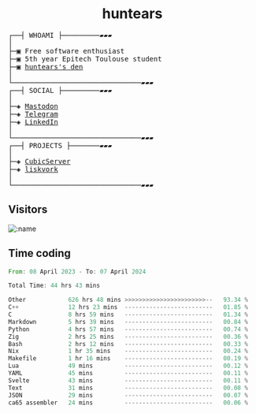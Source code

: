 <h1 align="center">
huntears
</h1>
<!-- <p align="center">
<img src=https://huntears.com/img/pfp.webp width=30%/>
</p>
<style>
img {
    border-radius: 50%;
}
</style> -->
<pre>
┌──┤ WHOAMI ├─────────▰▰▰
│
├─▣ Free software enthusiast
├─▣ 5th year Epitech Toulouse student
├─▣ <a href="https://huntears.com/">huntears's den</a>
│
└───────────────────────────────▰▰▰
┌──┤ SOCIAL ├─────────▰▰▰
│
├─◈ <a href="https://fosstodon.org/@huntears">Mastodon</a>
├─◈ <a href="https://t.me/huntears">Telegram</a>
├─◈ <a href="https://www.linkedin.com/in/alexandre-flion">LinkedIn</a>
│
└───────────────────────────────▰▰▰
┌──┤ PROJECTS ├───────▰▰▰
│
├─◈ <a href="https://github.com/CubicMC/cubic-server">CubicServer</a>
├─◈ <a href="https://github.com/Epitech/B-AIA-500_liskvork">liskvork</a>
│
└───────────────────────────────▰▰▰
</pre>

## Visitors

![:name](https://count.getloli.com/get/@huntears?theme=rule34)

## Time coding

<!--START_SECTION:wakatime-->

```rust
From: 08 April 2023 - To: 07 April 2024

Total Time: 44 hrs 43 mins

Other            626 hrs 48 mins >>>>>>>>>>>>>>>>>>>>>>>--   93.34 %
C++              12 hrs 23 mins  -------------------------   01.85 %
C                8 hrs 59 mins   -------------------------   01.34 %
Markdown         5 hrs 39 mins   -------------------------   00.84 %
Python           4 hrs 57 mins   -------------------------   00.74 %
Zig              2 hrs 25 mins   -------------------------   00.36 %
Bash             2 hrs 12 mins   -------------------------   00.33 %
Nix              1 hr 35 mins    -------------------------   00.24 %
Makefile         1 hr 16 mins    -------------------------   00.19 %
Lua              49 mins         -------------------------   00.12 %
YAML             45 mins         -------------------------   00.11 %
Svelte           43 mins         -------------------------   00.11 %
Text             31 mins         -------------------------   00.08 %
JSON             29 mins         -------------------------   00.07 %
ca65 assembler   24 mins         -------------------------   00.06 %
```

<!--END_SECTION:wakatime-->
